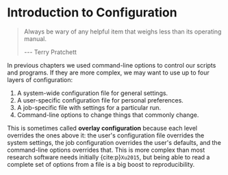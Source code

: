 # Introduction to Configuration

> Always be wary of any helpful item that weighs less than its operating manual.
>
> --- Terry Pratchett

In previous chapters we used command-line options to control our scripts and programs.
If they are more complex,
we may want to use up to four layers of configuration:

1.  A system-wide configuration file for general settings.
2.  A user-specific configuration file for personal preferences.
3.  A job-specific file with settings for a particular run.
4.  Command-line options to change things that commonly change.

This is sometimes called **overlay configuration**
because each level overrides the ones above it:
the user's configuration file overrides the system settings,
the job configuration overrides the user's defaults,
and the command-line options overrides that.
This is more complex than most research software needs initially {cite:p}`Xu2015`,
but being able to read a complete set of options from a file
is a big boost to reproducibility.

